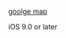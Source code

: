 
[goolge map](https://itunes.apple.com/us/app/google-maps-gps-navigation/id585027354?mt=8)

iOS 9.0 or later
